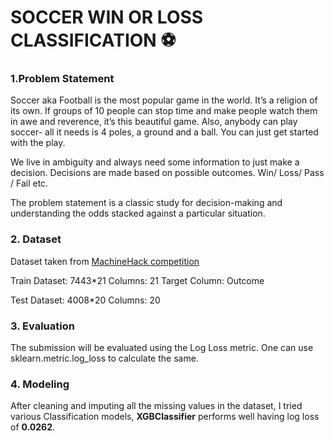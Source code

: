 # SOCCER WIN OR LOSS CLASSIFICATION ⚽

### 1.Problem Statement
Soccer aka Football is the most popular game in the world. It’s a religion of its own. If groups of 10 people can stop time and make people watch them in awe and reverence, it’s this beautiful game. Also, anybody can play soccer- all it needs is 4 poles, a ground and a ball. You can just get started with the play.

We live in ambiguity and always need some information to just make a decision. Decisions are made based on possible outcomes. Win/ Loss/ Pass / Fail etc.

The problem statement is a classic study for decision-making and understanding the odds stacked against a particular situation.

### 2. Dataset
Dataset taken from [MachineHack competition](https://machinehack.com/hackathons/soccer_fever_weekend_hackathon_edition_2_the_last_hacker_standing/overview)

Train Dataset: 7443*21 Columns: 21 Target Column: Outcome

Test Dataset: 4008*20 Columns: 20

### 3. Evaluation
The submission will be evaluated using the Log Loss metric. One can use sklearn.metric.log_loss to calculate the same.

### 4. Modeling
After cleaning and imputing all the missing values in the dataset, I tried various Classification models, **XGBClassifier** performs well having log loss of **0.0262**.
